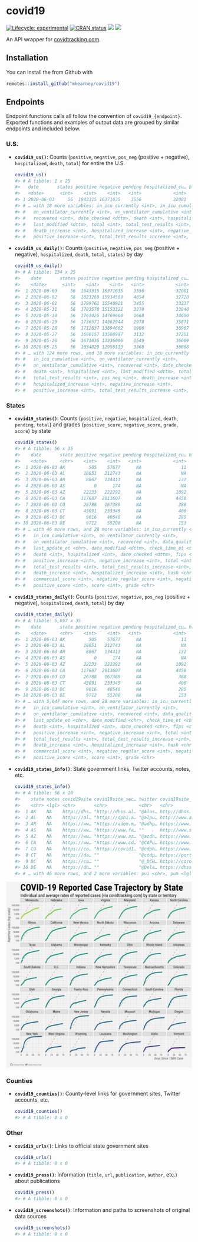 
<!-- README.md is generated from README.Rmd. Please edit that file -->

# covid19

<!-- badges: start -->

[![Lifecycle:
experimental](https://img.shields.io/badge/lifecycle-experimental-orange.svg)](https://www.tidyverse.org/lifecycle/#experimental)
[![CRAN
status](https://www.r-pkg.org/badges/version/covid19)](https://CRAN.R-project.org/package=covid19)
[![](https://img.shields.io/github/last-commit/mkearney/covid19.svg)](https://github.com/mkearney/covid19/commits/master)
[![](https://img.shields.io/badge/devel%20version-0.0.1-greenyellow.svg)](https://github.com/mkearney/covid19)
<!-- badges: end -->

An API wrapper for [covidtracking.com](https://covidtracking.com/api/).

## Installation

You can install the from Github with

``` r
remotes::install_github("mkearney/covid19")
```

## Endpoints

Endpoint functions calls all follow the convention of
`covid19_{endpoint}`. Exported functions and examples of output data are
grouped by similar endpoints and included below.

### U.S.

  - **`covid19_us()`**: Counts (`positive`, `negative`, `pos_neg`
    (positive + negative), `hospitalized`, `death`, `total`) for entire
    the U.S.
    
    ``` r
    covid19_us()
    #> # A tibble: 1 x 25
    #>   date       states positive negative pending hospitalized_cu… hospitalized_cu…
    #>   <date>      <int>    <int>    <int>   <int>            <int>            <int>
    #> 1 2020-06-03     56  1843315 16371635    3556            32081           216640
    #> # … with 18 more variables: in_icu_currently <int>, in_icu_cumulative <int>,
    #> #   on_ventilator_currently <int>, on_ventilator_cumulative <int>,
    #> #   recovered <int>, date_checked <dttm>, death <int>, hospitalized <int>,
    #> #   last_modified <dttm>, total <int>, total_test_results <int>, pos_neg <int>,
    #> #   death_increase <int>, hospitalized_increase <int>, negative_increase <int>,
    #> #   positive_increase <int>, total_test_results_increase <int>, hash <chr>
    ```

  - **`covid19_us_daily()`**: Counts (`positive`, `negative`, `pos_neg`
    (positive + negative), `hospitalized`, `death`, `total`, `states`)
    by day
    
    ``` r
    covid19_us_daily()
    #> # A tibble: 134 x 25
    #>    date       states positive negative pending hospitalized_cu… hospitalized_cu…
    #>    <date>      <int>    <int>    <int>   <int>            <int>            <int>
    #>  1 2020-06-03     56  1843315 16371635    3556            32081           216640
    #>  2 2020-06-02     56  1823269 15934569    4054            32728           214382
    #>  3 2020-06-01     56  1799761 15540921    3455            33237           212704
    #>  4 2020-05-31     56  1783570 15153321    3270            33840           210083
    #>  5 2020-05-30     56  1761025 14769660    1668            34650           209134
    #>  6 2020-05-29     56  1736571 14362944    2978            35871           207694
    #>  7 2020-05-28     56  1712637 13894602    1906            36967           205974
    #>  8 2020-05-27     56  1690157 13508987    3132            37251           203578
    #>  9 2020-05-26     56  1671035 13236006    1549            36609           201872
    #> 10 2020-05-25     56  1654829 12950113    3368            36668           184570
    #> # … with 124 more rows, and 18 more variables: in_icu_currently <int>,
    #> #   in_icu_cumulative <int>, on_ventilator_currently <int>,
    #> #   on_ventilator_cumulative <int>, recovered <int>, date_checked <dttm>,
    #> #   death <int>, hospitalized <int>, last_modified <dttm>, total <int>,
    #> #   total_test_results <int>, pos_neg <int>, death_increase <int>,
    #> #   hospitalized_increase <int>, negative_increase <int>,
    #> #   positive_increase <int>, total_test_results_increase <int>, hash <chr>
    ```

### States

  - **`covid19_states()`**: Counts (`positive`, `negative`,
    `hospitalized`, `death`, `pending`, `total`) and grades
    (`positive_score`, `negative_score`, `grade`, `score`) by state
    
    ``` r
    covid19_states()
    #> # A tibble: 56 x 35
    #>    date       state positive negative pending hospitalized_cu… hospitalized_cu…
    #>    <date>     <chr>    <int>    <int>   <int>            <int>            <int>
    #>  1 2020-06-03 AK         505    57677      NA               11               NA
    #>  2 2020-06-03 AL       18851   212743      NA               NA             1900
    #>  3 2020-06-03 AR        8067   134413      NA              132              731
    #>  4 2020-06-03 AS           0      174      NA               NA               NA
    #>  5 2020-06-03 AZ       22233   222292      NA             1092             3129
    #>  6 2020-06-03 CA      117687  2013607      NA             4458               NA
    #>  7 2020-06-03 CO       26788   167389      NA              388             4419
    #>  8 2020-06-03 CT       43091   233345      NA              406            13793
    #>  9 2020-06-03 DC        9016    40546      NA              285               NA
    #> 10 2020-06-03 DE        9712    55208      NA              153               NA
    #> # … with 46 more rows, and 28 more variables: in_icu_currently <int>,
    #> #   in_icu_cumulative <int>, on_ventilator_currently <int>,
    #> #   on_ventilator_cumulative <int>, recovered <int>, data_quality_grade <chr>,
    #> #   last_update_et <chr>, date_modified <dttm>, check_time_et <chr>,
    #> #   death <int>, hospitalized <int>, date_checked <dttm>, fips <chr>,
    #> #   positive_increase <int>, negative_increase <int>, total <int>,
    #> #   total_test_results <int>, total_test_results_increase <int>, pos_neg <int>,
    #> #   death_increase <int>, hospitalized_increase <int>, hash <chr>,
    #> #   commercial_score <int>, negative_regular_score <int>, negative_score <int>,
    #> #   positive_score <int>, score <int>, grade <chr>
    ```

  - **`covid19_states_daily()`**: Counts (`positive`, `negative`,
    `pos_neg` (positive + negative), `hospitalized`, `death`, `total`)
    by day
    
    ``` r
    covid19_states_daily()
    #> # A tibble: 5,057 x 35
    #>    date       state positive negative pending hospitalized_cu… hospitalized_cu…
    #>    <date>     <chr>    <int>    <int>   <int>            <int>            <int>
    #>  1 2020-06-03 AK         505    57677      NA               11               NA
    #>  2 2020-06-03 AL       18851   212743      NA               NA             1900
    #>  3 2020-06-03 AR        8067   134413      NA              132              731
    #>  4 2020-06-03 AS           0      174      NA               NA               NA
    #>  5 2020-06-03 AZ       22233   222292      NA             1092             3129
    #>  6 2020-06-03 CA      117687  2013607      NA             4458               NA
    #>  7 2020-06-03 CO       26788   167389      NA              388             4419
    #>  8 2020-06-03 CT       43091   233345      NA              406            13793
    #>  9 2020-06-03 DC        9016    40546      NA              285               NA
    #> 10 2020-06-03 DE        9712    55208      NA              153               NA
    #> # … with 5,047 more rows, and 28 more variables: in_icu_currently <int>,
    #> #   in_icu_cumulative <int>, on_ventilator_currently <int>,
    #> #   on_ventilator_cumulative <int>, recovered <int>, data_quality_grade <chr>,
    #> #   last_update_et <chr>, date_modified <chr>, check_time_et <chr>,
    #> #   death <int>, hospitalized <int>, date_checked <chr>, fips <chr>,
    #> #   positive_increase <int>, negative_increase <int>, total <int>,
    #> #   total_test_results <int>, total_test_results_increase <int>, pos_neg <int>,
    #> #   death_increase <int>, hospitalized_increase <int>, hash <chr>,
    #> #   commercial_score <int>, negative_regular_score <int>, negative_score <int>,
    #> #   positive_score <int>, score <int>, grade <chr>
    ```

  - **`covid19_states_info()`**: State government links, Twitter
    accounts, notes, etc.
    
    ``` r
    covid19_states_info()
    #> # A tibble: 56 x 10
    #>    state notes covid19site covid19site_sec… twitter covid19site_old name  fips 
    #>    <chr> <lgl> <chr>       <chr>            <chr>   <chr>           <chr> <chr>
    #>  1 AK    NA    http://dhs… "http://dhss.al… "@Alas… http://dhss.al… Alas… 02   
    #>  2 AL    NA    https://al… "https://dph1.a… "@alpu… http://www.ala… Alab… 01   
    #>  3 AR    NA    https://ww… "https://adem.m… "@adhp… https://www.he… Arka… 05   
    #>  4 AS    NA    https://ww… "https://www.fa… ""      http://www.sam… Amer… 60   
    #>  5 AZ    NA    https://ww… "https://www.az… "@azdh… https://www.az… Ariz… 04   
    #>  6 CA    NA    https://ww… "https://www.cd… "@CAPu… https://www.cd… Cali… 06   
    #>  7 CO    NA    https://co… "https://covid1… "@cdph… https://www.co… Colo… 08   
    #>  8 CT    NA    https://da… ""               "@ctdp… https://portal… Conn… 09   
    #>  9 DC    NA    https://co… ""               "@_DCH… https://corona… Dist… 11   
    #> 10 DE    NA    https://dh… ""               "@Dela… https://dhss.d… Dela… 10   
    #> # … with 46 more rows, and 2 more variables: pui <chr>, pum <lgl>
    ```

![](man/figures/README-state-trajectories.png)

### Counties

  - **`covid19_counties()`**: County-level links for government sites,
    Twitter accounts, etc.
    
    ``` r
    covid19_counties()
    #> # A tibble: 0 x 0
    ```

### Other

  - **`covid19_urls()`**: Links to official state government sites
    
    ``` r
    covid19_urls()
    #> # A tibble: 0 x 0
    ```

  - **`covid19_press()`**: Information (`title`, `url`, `publication`,
    `author`, etc.) about publications
    
    ``` r
    covid19_press()
    #> # A tibble: 0 x 0
    ```

  - **`covid19_screenshots()`**: Information and paths to screenshots of
    original data sources
    
    ``` r
    covid19_screenshots()
    #> # A tibble: 0 x 0
    ```
